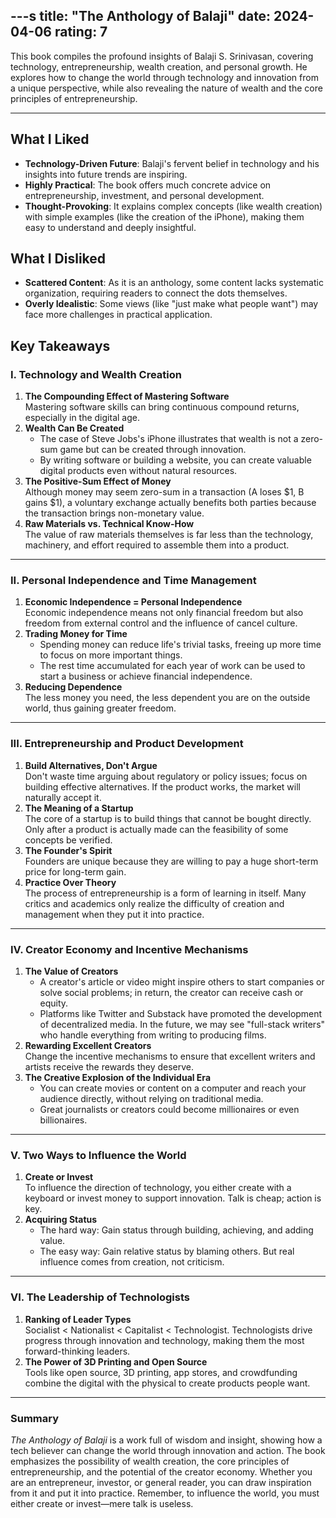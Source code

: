 ---s
title: "The Anthology of Balaji"
date: 2024-04-06
rating: 7
---
This book compiles the profound insights of Balaji S. Srinivasan, covering technology, entrepreneurship, wealth creation, and personal growth. He explores how to change the world through technology and innovation from a unique perspective, while also revealing the nature of wealth and the core principles of entrepreneurship.
<!--more-->
---
## What I Liked
- **Technology-Driven Future**: Balaji's fervent belief in technology and his insights into future trends are inspiring.
- **Highly Practical**: The book offers much concrete advice on entrepreneurship, investment, and personal development.
- **Thought-Provoking**: It explains complex concepts (like wealth creation) with simple examples (like the creation of the iPhone), making them easy to understand and deeply insightful.
## What I Disliked
- **Scattered Content**: As it is an anthology, some content lacks systematic organization, requiring readers to connect the dots themselves.
- **Overly Idealistic**: Some views (like "just make what people want") may face more challenges in practical application.
## Key Takeaways
### I. Technology and Wealth Creation
1.  **The Compounding Effect of Mastering Software**  
    Mastering software skills can bring continuous compound returns, especially in the digital age.
2.  **Wealth Can Be Created**  
    - The case of Steve Jobs's iPhone illustrates that wealth is not a zero-sum game but can be created through innovation.
    - By writing software or building a website, you can create valuable digital products even without natural resources.
3.  **The Positive-Sum Effect of Money**  
    Although money may seem zero-sum in a transaction (A loses $1, B gains $1), a voluntary exchange actually benefits both parties because the transaction brings non-monetary value.
4.  **Raw Materials vs. Technical Know-How**  
    The value of raw materials themselves is far less than the technology, machinery, and effort required to assemble them into a product.
---
### II. Personal Independence and Time Management
1.  **Economic Independence = Personal Independence**  
    Economic independence means not only financial freedom but also freedom from external control and the influence of cancel culture.
2.  **Trading Money for Time**  
    - Spending money can reduce life's trivial tasks, freeing up more time to focus on more important things.
    - The rest time accumulated for each year of work can be used to start a business or achieve financial independence.
3.  **Reducing Dependence**  
    The less money you need, the less dependent you are on the outside world, thus gaining greater freedom.
---
### III. Entrepreneurship and Product Development
1.  **Build Alternatives, Don't Argue**  
    Don't waste time arguing about regulatory or policy issues; focus on building effective alternatives. If the product works, the market will naturally accept it.
2.  **The Meaning of a Startup**  
    The core of a startup is to build things that cannot be bought directly. Only after a product is actually made can the feasibility of some concepts be verified.
3.  **The Founder's Spirit**  
    Founders are unique because they are willing to pay a huge short-term price for long-term gain.
4.  **Practice Over Theory**  
    The process of entrepreneurship is a form of learning in itself. Many critics and academics only realize the difficulty of creation and management when they put it into practice.
---
### IV. Creator Economy and Incentive Mechanisms
1.  **The Value of Creators**  
    - A creator's article or video might inspire others to start companies or solve social problems; in return, the creator can receive cash or equity.
    - Platforms like Twitter and Substack have promoted the development of decentralized media. In the future, we may see "full-stack writers" who handle everything from writing to producing films.
2.  **Rewarding Excellent Creators**  
    Change the incentive mechanisms to ensure that excellent writers and artists receive the rewards they deserve.
3.  **The Creative Explosion of the Individual Era**  
    - You can create movies or content on a computer and reach your audience directly, without relying on traditional media.
    - Great journalists or creators could become millionaires or even billionaires.
---
### V. Two Ways to Influence the World
1.  **Create or Invest**  
    To influence the direction of technology, you either create with a keyboard or invest money to support innovation. Talk is cheap; action is key.
2.  **Acquiring Status**  
    - The hard way: Gain status through building, achieving, and adding value.
    - The easy way: Gain relative status by blaming others. But real influence comes from creation, not criticism.
---
### VI. The Leadership of Technologists
1.  **Ranking of Leader Types**  
    Socialist < Nationalist < Capitalist < Technologist. Technologists drive progress through innovation and technology, making them the most forward-thinking leaders.
2.  **The Power of 3D Printing and Open Source**  
    Tools like open source, 3D printing, app stores, and crowdfunding combine the digital with the physical to create products people want.
---
### Summary
*The Anthology of Balaji* is a work full of wisdom and insight, showing how a tech believer can change the world through innovation and action. The book emphasizes the possibility of wealth creation, the core principles of entrepreneurship, and the potential of the creator economy. Whether you are an entrepreneur, investor, or general reader, you can draw inspiration from it and put it into practice. Remember, to influence the world, you must either create or invest—mere talk is useless.

